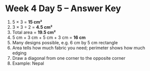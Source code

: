 # Week 4 Day 5 – Answer Key

1. 5 × 3 = **15 cm²**
2. 3 × 3 ÷ 2 = **4.5 cm²**
3. Total area = **19.5 cm²**
4. 5 cm + 3 cm + 5 cm + 3 cm = **16 cm**
5. Many designs possible, e.g. 6 cm by 5 cm rectangle
6. Area tells how much fabric you need; perimeter shows how much edging
7. Draw a diagonal from one corner to the opposite corner
8. Example: Nepal
